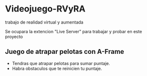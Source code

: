 # Videojuego-RVyRA
trabajo de realidad virtual y aumentada


Se ocupara la extencion "Live Server" para trabajar y probar en este proyecto

## Juego de atrapar pelotas con A-Frame 
* Tendras que atrapar pelotas para sumar puntaje.
* Habra obstaculos que te reinicien tu puntaje.
